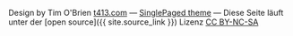 

Design by Tim O'Brien [t413.com](http://t413.com/)
&mdash;
[SinglePaged theme](https://github.com/t413/SinglePaged)
&mdash;
Diese Seite läuft unter der [open source]({{ site.source_link }}) Lizenz [CC BY-NC-SA ](https://creativecommons.org/licenses/by-nc-sa/4.0/legalcode.txt)
